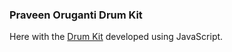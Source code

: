 ### Praveen Oruganti Drum Kit

Here with the [Drum Kit](https://praveenoruganti.github.io/praveenoruganti-vanilla-js/0_Projects/praveenoruganti-drum-kit) developed using JavaScript.